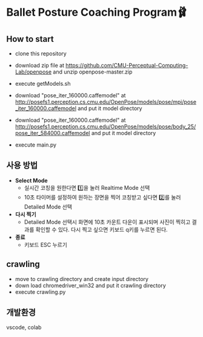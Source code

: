 # Ballet Posture Coaching Program🩰

## How to start

- clone this repository

- download zip file at https://github.com/CMU-Perceptual-Computing-Lab/openpose and unzip openpose-master.zip

- execute getModels.sh

- download "pose_iter_160000.caffemodel" at
  http://posefs1.perception.cs.cmu.edu/OpenPose/models/pose/mpi/pose_iter_160000.caffemodel
  and put it model directory

- download "pose_iter_160000.caffemodel" at
  http://posefs1.perception.cs.cmu.edu/OpenPose/models/pose/body_25/pose_iter_584000.caffemodel
  and put it model directory

- execute main.py

## 사용 방법

- **Select Mode**
  - 실시간 코칭을 원한다면 1️⃣을 눌러 Realtime Mode 선택
  - 10초 타이머를 설정하여 원하는 장면을 찍어 코칭받고 싶다면 2️⃣를 눌러 Detailed Mode 선택
- **다시 찍기**
  - Detailed Mode 선택시 화면에 10초 카운트 다운이 표시되며 사진이 찍히고 결과를 확인할 수 있다. 다시 찍고 싶으면 키보드 q키를 누르면 된다.
- **종료**
  - 키보드 ESC 누르기

## crawling
- move to crawling directory and create input directory
- down load chromedriver_win32 and put it crawling directory
- execute crawling.py

## 개발환경

vscode, colab
